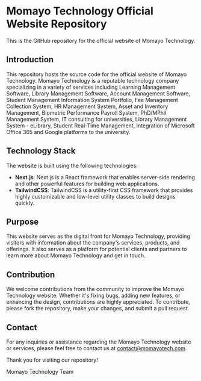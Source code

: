 # Momayo Technology Official Website Repository

This is the GitHub repository for the official website of Momayo Technology.

## Introduction

This repository hosts the source code for the official website of Momayo Technology. Momayo Technology is a reputable technology company specializing in a variety of services including Learning Management Software, Library Management Software, Account Management Software, Student Management Information System Portfolio, Fee Management Collection System, HR Management System, Asset and Inventory Management, Biometric Performance Payroll System, PhD/MPhil Management System, IT consulting for universities, Library Management System - eLibrary, Student Real-Time Management, Integration of Microsoft Office 365 and Google platforms to the university.

## Technology Stack

The website is built using the following technologies:

- **Next.js**: Next.js is a React framework that enables server-side rendering and other powerful features for building web applications.
- **TailwindCSS**: TailwindCSS is a utility-first CSS framework that provides highly customizable and low-level utility classes to build designs quickly.

## Purpose

This website serves as the digital front for Momayo Technology, providing visitors with information about the company's services, products, and offerings. It also serves as a platform for potential clients and partners to learn more about Momayo Technology and get in touch.

## Contribution

We welcome contributions from the community to improve the Momayo Technology website. Whether it's fixing bugs, adding new features, or enhancing the design, contributions are highly appreciated. To contribute, please fork the repository, make your changes, and submit a pull request.

## Contact

For any inquiries or assistance regarding the Momayo Technology website or services, please feel free to contact us at [contact@momayotech.com](mailto:contact@momayotech.com).

Thank you for visiting our repository!

Momayo Technology Team
